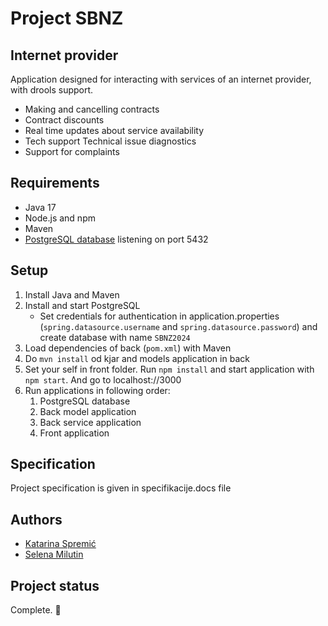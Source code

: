 # Project SBNZ



## Internet provider
Application designed for interacting with services of an internet provider,
with drools support.
* Making and cancelling contracts
* Contract discounts
* Real time updates about service availability
* Tech support Technical issue diagnostics
* Support for complaints
  


## Requirements
* Java 17
* Node.js and npm
* Maven
* [PostgreSQL database](https://www.postgresql.org/) listening on port 5432


## Setup

1. Install Java and Maven
2. Install and start PostgreSQL
   - Set credentials for authentication in application.properties (`spring.datasource.username` and `spring.datasource.password`) and create database with name `SBNZ2024` 
3. Load dependencies of back (`pom.xml`) with Maven
4. Do `mvn install` od kjar and models application in back
5. Set your self in front folder. Run `npm install` and start application with `npm start`. And go to localhost://3000
7. Run applications in following order:
   1) PostgreSQL database
   2) Back model application
   3) Back service application
   4) Front application
      

## Specification
Project specification is given in specifikacije.docs file


## Authors
* [Katarina Spremić]()
* [Selena Milutin]()


## Project status
Complete. 🎉
